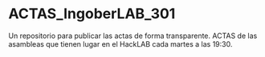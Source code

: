 # ACTAS_IngoberLAB_301
Un repositorio para publicar las actas de forma transparente. ACTAS de las asambleas que tienen lugar en el HackLAB cada martes  a las 19:30.
